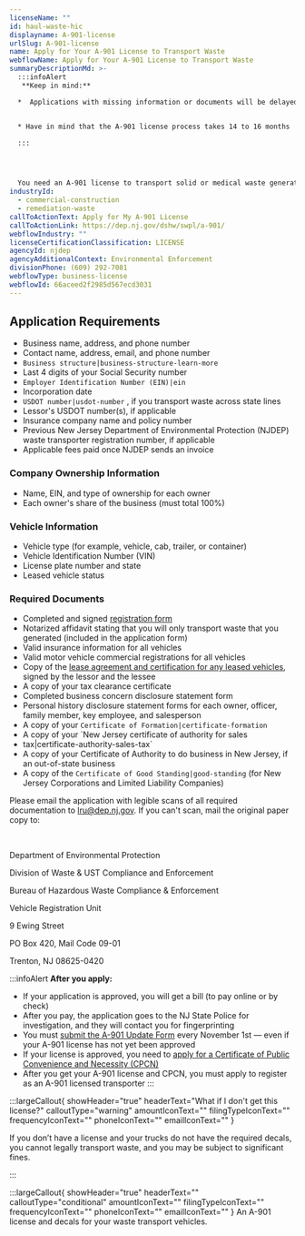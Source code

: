 ```yaml
---
licenseName: ""
id: haul-waste-hic
displayname: A-901-license
urlSlug: A-901-license
name: Apply for Your A-901 License to Transport Waste
webflowName: Apply for Your A-901 License to Transport Waste
summaryDescriptionMd: >-
  :::infoAlert 
   **Keep in mind:**

  *  Applications with missing information or documents will be delayed or denied


  * Have in mind that the A-901 license process takes 14 to 16 months

  :::




  You need an A-901 license to transport solid or medical waste generated by other people or businesses.
industryId:
  - commercial-construction
  - remediation-waste
callToActionText: Apply for My A-901 License
callToActionLink: https://dep.nj.gov/dshw/swpl/a-901/
webflowIndustry: ""
licenseCertificationClassification: LICENSE
agencyId: njdep
agencyAdditionalContext: Environmental Enforcement
divisionPhone: (609) 292-7081
webflowType: business-license
webflowId: 66aceed2f2985d567ecd3031
---
```

## Application Requirements

* Business name, address, and phone number
* Contact name, address, email, and phone number
*  `Business structure|business-structure-learn-more` 
* Last 4 digits of your Social Security number
*  `Employer Identification Number (EIN)|ein` 
* Incorporation date
*  `USDOT number|usdot-number` , if you transport waste across state lines
* Lessor's USDOT number(s), if applicable
* Insurance company name and policy number
* Previous New Jersey Department of Environmental Protection (NJDEP) waste transporter registration number, if applicable
* Applicable fees paid once NJDEP sends an invoice

### Company Ownership Information

* Name, EIN, and type of ownership for each owner
* Each owner's share of the business (must total 100%)

### Vehicle Information

* Vehicle type (for example, vehicle, cab, trailer, or container)
* Vehicle Identification Number (VIN)
* License plate number and state
* Leased vehicle status

### Required Documents

* Completed and signed [registration form](https://dep.nj.gov/wp-content/uploads/wastedecals/transporter-registration-initial-application-solid-medical-waste-licensed-revised-6-24-2025.pdf)
* Notarized affidavit stating that you will only transport waste that you generated (included in the application form)
* Valid insurance information for all vehicles
* Valid motor vehicle commercial registrations for all vehicles
* Copy of the [lease agreement and certification for any leased vehicles](https://dep.nj.gov/wp-content/uploads/wastedecals/lease-agreement-certification.pdf), signed by the lessor and the lessee
* A copy of your tax clearance certificate
* Completed business concern disclosure statement form 
* Personal history disclosure statement forms for each owner, officer, family member, key employee, and salesperson
* A copy of your `Certificate of Formation|certificate-formation` 
* A copy of your `New Jersey certificate of authority for sales
* tax|certificate-authority-sales-tax`
* A copy of your Certificate of Authority to do business in New Jersey, if an out-of-state business
* A copy of the `Certificate of Good Standing|good-standing` (for New Jersey Corporations and Limited Liability Companies)

Please email the application with legible scans of all required documentation to  lru@dep.nj.gov. If you can't scan, mail the original paper copy to:

&nbsp; 

Department of Environmental Protection

Division of Waste & UST Compliance and Enforcement

Bureau of Hazardous Waste Compliance & Enforcement

Vehicle Registration Unit

9 Ewing Street

PO Box 420, Mail Code 09-01

Trenton, NJ 08625-0420

:::infoAlert 
 **After you apply:**

* If your application is approved, you will get a bill (to pay online or by check)
* After you pay, the application goes to the NJ State Police for investigation, and they will contact you for fingerprinting
* You must [submit the A-901 Update Form](https://dep.nj.gov/wp-content/uploads/dshw/a901/a901_annual_update.pdf) every November 1st —  even if your A-901 license has not yet been approved
* If your license is approved, you need to [apply for a Certificate of Public Convenience and Necessity (CPCN)](https://dep.nj.gov/dshw/swpl/cpcn/)
* After you get your A-901 license and CPCN, you must apply to register as an A-901 licensed transporter 
  :::

:::largeCallout{ showHeader="true" headerText="What if I don't get this license?" calloutType="warning" amountIconText="" filingTypeIconText="" frequencyIconText="" phoneIconText="" emailIconText="" }

If you don’t have a license and your trucks do not have the required decals, you cannot legally transport waste, and you may be subject to significant fines.

:::

:::largeCallout{ showHeader="true" headerText="" calloutType="conditional" amountIconText="" filingTypeIconText="" frequencyIconText="" phoneIconText="" emailIconText="" }
An A-901 license and decals for your waste transport vehicles.
